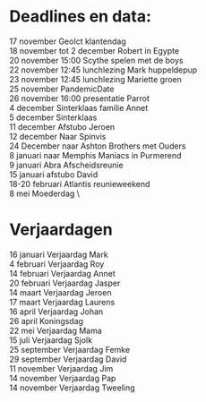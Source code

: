 # Deadlines en data:

17 november GeoIct klantendag \
18 november tot 2 december Robert in Egypte \
20 november 15:00 Scythe spelen met de boys \
22 november 12:45 lunchlezing Mark huppeldepup \
23 november 12:45 lunchlezing Mariette groen \
25 november PandemicDate \
26 november 16:00 presentatie Parrot \
4 december Sinterklaas familie Annet \
5 december Sinterklaas \
11 december Afstubo Jeroen \
12 december Naar Spinvis \
24 December naar Ashton Brothers met Ouders \
8  januari naar Memphis Maniacs in Purmerend \
9  januari Abra Afscheidsreunie \
15 januari afstubo David \
18-20 februari Atlantis reunieweekend \
8 mei Moederdag \


# Verjaardagen
16 januari Verjaardag Mark \
4  februari Verjaardag Roy \
14 februari Verjaardag Annet \
20 februari Verjaardag Jasper \
14 maart Verjaardag Jeroen \
17 maart Verjaardag Laurens \
16 april Verjaardag Johan \
26 april Koningsdag \
22 mei Verjaardag Mama \
15 juli Verjaardag Sjolk \
25 september Verjaardag Femke \
29 september Verjaardag David \
11 november Verjaardag Jim \
14 november Verjaardag Pap \
14 november Verjaardag Tweeling
